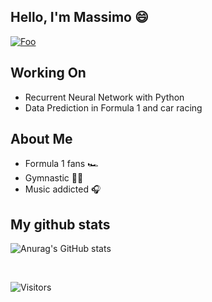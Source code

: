 ## Hello, I'm Massimo 😄

[![Foo](https://img.shields.io/badge/-massimorondelli-blue?logo=Linkedin)](https://www.linkedin.com/in/massimo-r-403207136/)

## Working On
- Recurrent Neural Network with Python
- Data Prediction in Formula 1 and car racing

## About Me
- Formula 1 fans 🏎️
- Gymnastic 🤸🏻
- Music addicted 🎧

## My github stats

![Anurag's GitHub stats](https://github-readme-stats.vercel.app/api?username=maxrondelli&show_icons=true&theme=radical)

<br>

![Visitors](https://api.visitorbadge.io/api/VisitorHit?user=massimorondelli&repo=github-visitors-badge&countColor=%237B1E7A)

